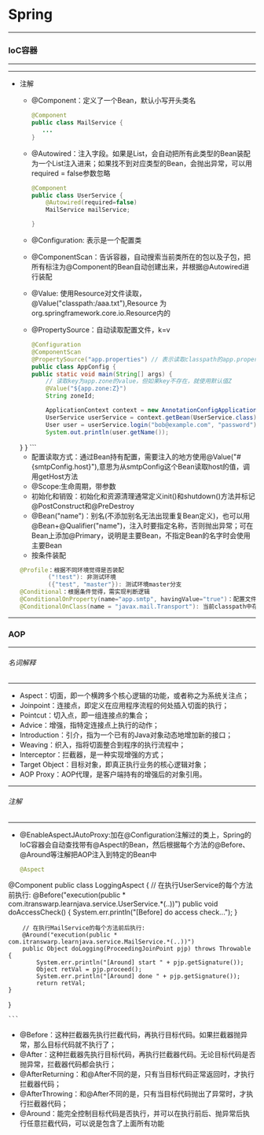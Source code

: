 # Spring
---

### IoC容器
---

---
* 注解
    * @Component：定义了一个Bean，默认小写开头类名
    
         ```java
        @Component
        public class MailService {
            ...
        }
         ```
    
    * @Autowired：注入字段。如果是List，会自动把所有此类型的Bean装配为一个List注入进来；如果找不到对应类型的Bean，会抛出异常，可以用required = false参数忽略
        ```java
        @Component
        public class UserService {
            @Autowired(required=false)
            MailService mailService;
        
        }
         ```
    * @Configuration: 表示是一个配置类
    * @ComponentScan：告诉容器，自动搜索当前类所在的包以及子包，把所有标注为@Component的Bean自动创建出来，并根据@Autowired进行装配
    * @Value: 使用Resource对文件读取，@Value("classpath:/aaa.txt"),Resource 为org.springframework.core.io.Resource内的
    * @PropertySource：自动读取配置文件，k=v
        ```java
        @Configuration
        @ComponentScan
        @PropertySource("app.properties") // 表示读取classpath的app.properties
        public class AppConfig {
        public static void main(String[] args) {
            // 读取key为app.zone的value，但如果key不存在，就使用默认值Z
            @Value("${app.zone:Z}")
            String zoneId;

            ApplicationContext context = new AnnotationConfigApplicationContext(AppConfig.class);
            UserService userService = context.getBean(UserService.class);
            User user = userService.login("bob@example.com", "password");
            System.out.println(user.getName());
    }
}
         ```
    * 配置读取方式：通过Bean持有配置，需要注入的地方使用@Value("#{smtpConfig.host}"),意思为从smtpConfig这个Bean读取host的值，调用getHost方法
    * @Scope:生命周期，带参数
    * 初始化和销毁：初始化和资源清理通常定义init()和shutdown()方法并标记@PostConstruct和@PreDestroy
    * @Bean("name")：别名(不添加别名无法出现重复Bean定义)，也可以用@Bean+@Qualifier("name")，注入时要指定名称，否则抛出异常；可在Bean上添加@Primary，说明是主要Bean，不指定Bean的名字时会使用主要Bean
    * 按条件装配
    ```java
    @Profile：根据不同环境觉得是否装配
            ("!test"): 非测试环境
            ({"test", "master"}): 测试环境master分支
    @Conditional：根据条件觉得，需实现判断逻辑
    @ConditionalOnProperty(name="app.smtp", havingValue="true")：配置文件中存在app.smtp=true
    @ConditionalOnClass(name = "javax.mail.Transport"): 当前classpath中存在类javax.mail.Transport
    ```

---

### AOP

---
###### 名词解释
---
* Aspect：切面，即一个横跨多个核心逻辑的功能，或者称之为系统关注点；
* Joinpoint：连接点，即定义在应用程序流程的何处插入切面的执行；
* Pointcut：切入点，即一组连接点的集合；
* Advice：增强，指特定连接点上执行的动作；
* Introduction：引介，指为一个已有的Java对象动态地增加新的接口；
* Weaving：织入，指将切面整合到程序的执行流程中；
* Interceptor：拦截器，是一种实现增强的方式；
* Target Object：目标对象，即真正执行业务的核心逻辑对象；
* AOP Proxy：AOP代理，是客户端持有的增强后的对象引用。

---

###### 注解

---
* @EnableAspectJAutoProxy:加在@Configuration注解过的类上，Spring的IoC容器会自动查找带有@Aspect的Bean，然后根据每个方法的@Before、@Around等注解把AOP注入到特定的Bean中
    
    ```java
    @Aspect
@Component
public class LoggingAspect {
        // 在执行UserService的每个方法前执行:
        @Before("execution(public * com.itranswarp.learnjava.service.UserService.*(..))")
        public void doAccessCheck() {
            System.err.println("[Before] do access check...");
    }

        // 在执行MailService的每个方法前后执行:
        @Around("execution(public * com.itranswarp.learnjava.service.MailService.*(..))")
        public Object doLogging(ProceedingJoinPoint pjp) throws Throwable {
            System.err.println("[Around] start " + pjp.getSignature());
            Object retVal = pjp.proceed();
            System.err.println("[Around] done " + pjp.getSignature());
            return retVal;
    }
}
    
    ```
    
* @Before：这种拦截器先执行拦截代码，再执行目标代码。如果拦截器抛异常，那么目标代码就不执行了；
* @After：这种拦截器先执行目标代码，再执行拦截器代码。无论目标代码是否抛异常，拦截器代码都会执行；
* @AfterReturning：和@After不同的是，只有当目标代码正常返回时，才执行拦截器代码；
* @AfterThrowing：和@After不同的是，只有当目标代码抛出了异常时，才执行拦截器代码；
* @Around：能完全控制目标代码是否执行，并可以在执行前后、抛异常后执行任意拦截代码，可以说是包含了上面所有功能